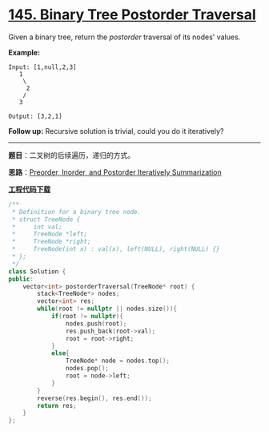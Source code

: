 # [145. Binary Tree Postorder Traversal](https://leetcode.com/problems/binary-tree-postorder-traversal/)

Given a binary tree, return the *postorder* traversal of its nodes' values.

**Example:**

```
Input: [1,null,2,3]
   1
    \
     2
    /
   3

Output: [3,2,1]
```

**Follow up:** Recursive solution is trivial, could you do it iteratively?

-----

**题目**：二叉树的后续遍历，递归的方式。

**思路**：[Preorder, Inorder, and Postorder Iteratively Summarization](https://leetcode.com/problems/binary-tree-postorder-traversal/discuss/45551/Preorder-Inorder-and-Postorder-Iteratively-Summarization)

[**工程代码下载**](https://github.com/shenkh/leetcode)

```cpp
/**
 * Definition for a binary tree node.
 * struct TreeNode {
 *     int val;
 *     TreeNode *left;
 *     TreeNode *right;
 *     TreeNode(int x) : val(x), left(NULL), right(NULL) {}
 * };
 */
class Solution {
public:
    vector<int> postorderTraversal(TreeNode* root) {
        stack<TreeNode*> nodes;
        vector<int> res;
        while(root != nullptr || nodes.size()){
            if(root != nullptr){
                nodes.push(root);
                res.push_back(root->val);
                root = root->right;
            }
            else{
                TreeNode* node = nodes.top();
                nodes.pop();
                root = node->left;
            }
        }
        reverse(res.begin(), res.end());
        return res;
    }
};
```